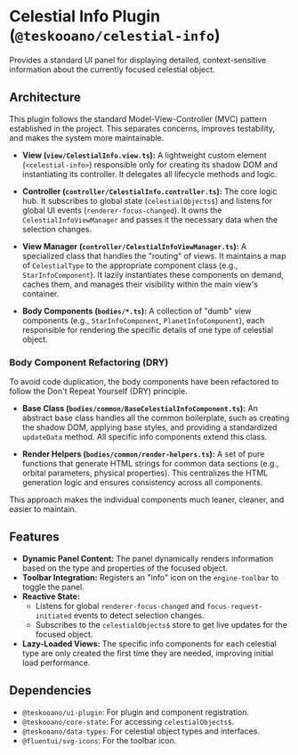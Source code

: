 # Celestial Info Plugin (`@teskooano/celestial-info`)

Provides a standard UI panel for displaying detailed, context-sensitive information about the currently focused celestial object.

## Architecture

This plugin follows the standard Model-View-Controller (MVC) pattern established in the project. This separates concerns, improves testability, and makes the system more maintainable.

- **View (`view/CelestialInfo.view.ts`):** A lightweight custom element (`<celestial-info>`) responsible only for creating its shadow DOM and instantiating its controller. It delegates all lifecycle methods and logic.

- **Controller (`controller/CelestialInfo.controller.ts`):** The core logic hub. It subscribes to global state (`celestialObjects$`) and listens for global UI events (`renderer-focus-changed`). It owns the `CelestialInfoViewManager` and passes it the necessary data when the selection changes.

- **View Manager (`controller/CelestialInfoViewManager.ts`):** A specialized class that handles the "routing" of views. It maintains a map of `CelestialType` to the appropriate component class (e.g., `StarInfoComponent`). It lazily instantiates these components on demand, caches them, and manages their visibility within the main view's container.

- **Body Components (`bodies/*.ts`):** A collection of "dumb" view components (e.g., `StarInfoComponent`, `PlanetInfoComponent`), each responsible for rendering the specific details of one type of celestial object.

### Body Component Refactoring (DRY)

To avoid code duplication, the body components have been refactored to follow the Don't Repeat Yourself (DRY) principle.

- **Base Class (`bodies/common/BaseCelestialInfoComponent.ts`):** An abstract base class handles all the common boilerplate, such as creating the shadow DOM, applying base styles, and providing a standardized `updateData` method. All specific info components extend this class.

- **Render Helpers (`bodies/common/render-helpers.ts`):** A set of pure functions that generate HTML strings for common data sections (e.g., orbital parameters, physical properties). This centralizes the HTML generation logic and ensures consistency across all components.

This approach makes the individual components much leaner, cleaner, and easier to maintain.

## Features

- **Dynamic Panel Content:** The panel dynamically renders information based on the type and properties of the focused object.
- **Toolbar Integration:** Registers an "info" icon on the `engine-toolbar` to toggle the panel.
- **Reactive State:**
  - Listens for global `renderer-focus-changed` and `focus-request-initiated` events to detect selection changes.
  - Subscribes to the `celestialObjects$` store to get live updates for the focused object.
- **Lazy-Loaded Views:** The specific info components for each celestial type are only created the first time they are needed, improving initial load performance.

## Dependencies

- `@teskooano/ui-plugin`: For plugin and component registration.
- `@teskooano/core-state`: For accessing `celestialObjects$`.
- `@teskooano/data-types`: For celestial object types and interfaces.
- `@fluentui/svg-icons`: For the toolbar icon.
